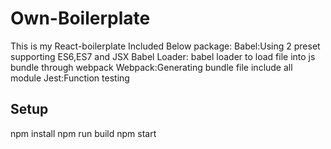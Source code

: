 # Own-Boilerplate
This is my React-boilerplate
Included Below package:
Babel:Using 2 preset supporting ES6,ES7 and JSX
Babel Loader: babel loader to load file into js bundle through webpack
Webpack:Generating bundle file include all module
Jest:Function testing

## Setup
npm install
npm run build
npm start
